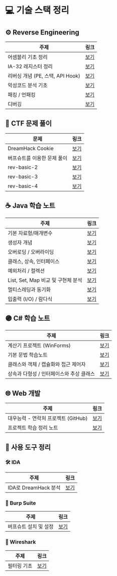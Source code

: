 # 💻 기술 스택 정리

## ⚙️ Reverse Engineering

| 주제 | 링크 |
|------|------|
| 어셈블리 기초 정리 | [보기](https://velog.io/@m0ng/어셈블리어-주요-명령어-정리) |
| IA-32 레지스터 정리 | [보기](https://velog.io/@m0ng/IA-32-스택-구조-정리) |
| 리버싱 개념 (PE, 스택, API Hook) | [보기](https://velog.io/@m0ng/%EB%A6%AC%EB%B2%84%EC%8B%B1-PE%EC%8A%A4%ED%83%9DAPI-Hook-%EA%B0%9C%EB%85%90) |
| 악성코드 분석 기초 | [보기](https://velog.io/@m0ng/%EB%A6%AC%EB%B2%84%EC%8B%B1-%EC%95%85%EC%84%B1%EC%BD%94%EB%93%9C-%EB%B6%84%EC%84%9D-%EA%B8%B0%EC%B4%88) |
| 패킹 / 언패킹 | [보기](https://velog.io/@m0ng/%EB%A6%AC%EB%B2%84%EC%8B%B1-packingunpacking) |
| 디버깅 | [보기](https://velog.io/@m0ng/%EB%A6%AC%EB%B2%84%EC%8B%B1-%EB%94%94%EB%B2%84%EA%B9%85) |


## 🧠 CTF 문제 풀이

| 문제 | 링크 |
|------|------|
| DreamHack Cookie | [보기](https://velog.io/@m0ng/DreamHack-Cookie-문제-풀이) |
| 버프슈트를 이용한 문제 풀이 | [보기](https://velog.io/@m0ng/Burp-Suite-cookies-문제-풀이) |
| rev-basic-2 | [보기](https://velog.io/@m0ng/DreamHack-rev-basic-2) |
| rev-basic-3 | [보기](https://velog.io/@m0ng/Dreamhack-rev-basic-3) |
| rev-basic-4 | [보기](https://velog.io/@m0ng/Dreamhack-rev-basic-4) |


## ☕ Java 학습 노트

| 주제 | 링크 |
|------|------|
| 기본 자료형/매개변수 | [보기](https://velog.io/@m0ng/Java-정리) |
| 생성자 개념 | [보기](https://velog.io/@m0ng/Java-Note-생성자) |
| 오버로딩 / 오버라이딩 | [보기](https://velog.io/@m0ng/Java-학습노트-메소드-오버로딩) |
| 클래스, 상속, 인터페이스 | [보기](https://velog.io/@m0ng/Java-%ED%81%B4%EB%9E%98%EC%8A%A4%EA%B0%9D%EC%B2%B4%EC%A0%91%EA%B7%BC%EC%A0%9C%EC%96%B4%EC%9E%90%EC%83%81%EC%86%8D%EC%B6%94%EC%83%81%ED%99%94%EC%9D%B8%ED%84%B0%ED%8E%98%EC%9D%B4%EC%8A%A4) |
| 예외처리 / 컬렉션 | [보기](https://velog.io/@m0ng/Java-%EC%98%88%EC%99%B8%EC%B2%98%EB%A6%AC%EC%BB%AC%EB%A0%89%EC%85%98%ED%94%84%EB%A0%88%EC%9E%84%EC%9B%8C%ED%81%AC) |
| List, Set, Map 비교 및 구현체 분석 | [보기](https://velog.io/@m0ng/Java-List-Set-Map-%EB%B9%84%EA%B5%90-%EB%B0%8F-%EA%B5%AC%ED%98%84%EC%B2%B4-%EB%B6%84%EC%84%9D) |
| 멀티스레딩과 동기화 | [보기](https://velog.io/@m0ng/Java-%EB%A9%80%ED%8B%B0%EC%8A%A4%EB%A0%88%EB%94%A9%EA%B3%BC-%EB%8F%99%EA%B8%B0%ED%99%94) |
| 입출력 (I/O) / 람다식 | [보기](https://velog.io/@m0ng/Java-%EC%9E%85%EC%B6%9C%EB%A0%A5-IO-%EB%9E%8C%EB%8B%A4%EC%8B%9D) |


## 🟣 C# 학습 노트

| 주제 | 링크 |
|------|------|
| 계산기 프로젝트 (WinForms) | [보기](https://velog.io/@m0ng/C-WinForms-계산기-만들기) |
| 기본 문법 학습노트 | [보기](https://velog.io/@m0ng/C-기본-문법-학습노트) |
| 클래스와 객체 / 캡슐화와 접근 제어자 | [보기](https://velog.io/@m0ng/c-%ED%81%B4%EB%9E%98%EC%8A%A4%EC%99%80-%EA%B0%9D%EC%B2%B4-%EC%BA%A1%EC%8A%90%ED%99%94%EC%99%80-%EC%A0%91%EA%B7%BC-%EC%A0%9C%EC%96%B4%EC%9E%90)
| 상속과 다형성 / 인터페이스와 추상 클래스 | [보기](https://velog.io/@m0ng/c-%EC%83%81%EC%86%8D%EA%B3%BC-%EB%8B%A4%ED%98%95%EC%84%B1-%EC%9D%B8%ED%84%B0%ED%8E%98%EC%9D%B4%EC%8A%A4%EC%99%80-%EC%B6%94%EC%83%81-%ED%81%B4%EB%9E%98%EC%8A%A4)

## 🌐 Web 개발

| 주제 | 링크 |
|------|------|
| 대우능력 - 연락처 프로젝트 (GitHub) | [보기](https://github.com/HubMong/phone/tree/main) |
| 프로젝트 학습 정리 노트 | [보기](https://velog.io/@m0ng/%EC%9B%B9-%EA%B0%9C%EB%B0%9C-%ED%95%99%EC%8A%B5-%EB%85%B8%ED%8A%B8) |


## 🧰 사용 도구 정리

### 🛠 IDA
| 주제 | 링크 |
|------|------|
| IDA로 DreamHack 분석 | [보기](https://velog.io/@m0ng/Dreamhack-rev-basic-3) |

### 🔐 Burp Suite
| 주제 | 링크 |
|------|------|
| 버프슈트 설치 및 설정 | [보기](https://velog.io/@m0ng/Burp-Suite-설치) |

### 📡 Wireshark
| 주제 | 링크 |
|------|------|
| 필터링 기초 | [보기](https://velog.io/@m0ng/Wireshark-필터링-기초-학습노트) |

